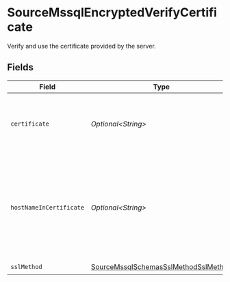 # SourceMssqlEncryptedVerifyCertificate

Verify and use the certificate provided by the server.


## Fields

| Field                                                                                                                 | Type                                                                                                                  | Required                                                                                                              | Description                                                                                                           |
| --------------------------------------------------------------------------------------------------------------------- | --------------------------------------------------------------------------------------------------------------------- | --------------------------------------------------------------------------------------------------------------------- | --------------------------------------------------------------------------------------------------------------------- |
| `certificate`                                                                                                         | *Optional\<String>*                                                                                                   | :heavy_minus_sign:                                                                                                    | certificate of the server, or of the CA that signed the server certificate                                            |
| `hostNameInCertificate`                                                                                               | *Optional\<String>*                                                                                                   | :heavy_minus_sign:                                                                                                    | Specifies the host name of the server. The value of this property must match the subject property of the certificate. |
| `sslMethod`                                                                                                           | [SourceMssqlSchemasSslMethodSslMethod](../../models/shared/SourceMssqlSchemasSslMethodSslMethod.md)                   | :heavy_check_mark:                                                                                                    | N/A                                                                                                                   |